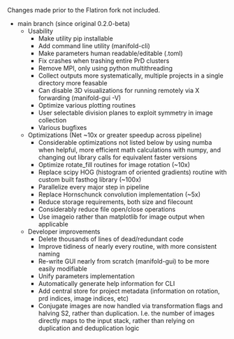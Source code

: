 Changes made prior to the Flatiron fork not included.

* main branch (since original 0.2.0-beta)
  * Usability
    * Make utility pip installable
    * Add command line utility (manifold-cli)
    * Make parameters human readable/editable (.toml)
    * Fix crashes when trashing entire PrD clusters
    * Remove MPI, only using python multithreading
    * Collect outputs more systematically, multiple projects in a single directory more feasable
    * Can disable 3D visualizations for running remotely via X forwarding (manifold-gui -V)
    * Optimize various plotting routines
    * User selectable division planes to exploit symmetry in image collection
    * Various bugfixes
  * Optimizations (Net ~10x or greater speedup across pipeline)
    * Considerable optimizations not listed below by using numba when helpful, more efficient
      math calculations with numpy, and changing out library calls for equivalent faster
      versions
    * Optimize rotate_fill routines for image rotation (~10x)
    * Replace scipy HOG (histogram of oriented gradients) routine with custom built fasthog library (~100x)
    * Parallelize every major step in pipeline
    * Replace Hornschunck convolution implementation (~5x)
    * Reduce storage requirements, both size and filecount
    * Considerably reduce file open/close operations
    * Use imageio rather than matplotlib for image output when applicable
  * Developer improvements
    * Delete thousands of lines of dead/redundant code
    * Improve tidiness of nearly every routine, with more consistent naming
    * Re-write GUI nearly from scratch (manifold-gui) to be more easily modifiable
    * Unify parameters implementation
    * Automatically generate help information for CLI
    * Add central store for project metadata (information on rotation, prd indices, image indices, etc)
    * Conjugate images are now handled via transformation flags and halving S2, rather than duplication. I.e. the number of images directly maps to the input stack, rather than relying on duplication and deduplication logic
